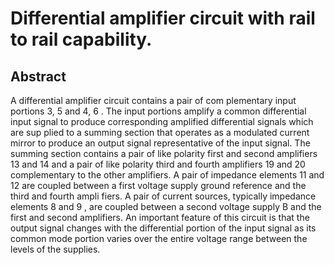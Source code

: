 # Differential amplifier circuit with rail to rail capability.

## Abstract
A differential amplifier circuit contains a pair of com plementary input portions 3, 5 and 4, 6 . The input portions amplify a common differential input signal to produce corresponding amplified differential signals which are sup plied to a summing section that operates as a modulated current mirror to produce an output signal representative of the input signal. The summing section contains a pair of like polarity first and second amplifiers 13 and 14 and a pair of like polarity third and fourth amplifiers 19 and 20 complementary to the other amplifiers. A pair of impedance elements 11 and 12 are coupled between a first voltage supply ground reference and the third and fourth ampli fiers. A pair of current sources, typically impedance elements 8 and 9 , are coupled between a second voltage supply B and the first and second amplifiers. An important feature of this circuit is that the output signal changes with the differential portion of the input signal as its common mode portion varies over the entire voltage range between the levels of the supplies.